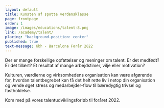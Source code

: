 ```yaml
---
layout: default
title: Kunsten af spotte verdensklasse
page: frontpage
order: 1
image: /images/educations/talent-8.png
link: /academy/talent/
placing: "background-position: center"
published: true
text-message: Kbh - Barcelona Forår 2022
---
```


Der er mange forskellige opfattelser og meninger om talent. Er det medfødt? Er det tillært? Et resultat af mange arbejdstimer, vilje eller motivation?


Kulturen, værdierne og virksomhedens organisation kan være afgørende for, hvordan talentbegrebet kan få det helt rette liv i netop din organisation og vende øget stress og medarbejder-flow til bæredygtig trivsel og fastholdelse.

Kom med på vores talentudviklingsforløb til foråret 2022.
